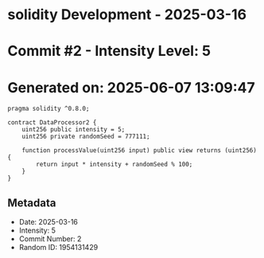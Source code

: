 ﻿# solidity Development - 2025-03-16
# Commit #2 - Intensity Level: 5
# Generated on: 2025-06-07 13:09:47
```solidity
pragma solidity ^0.8.0;

contract DataProcessor2 {
    uint256 public intensity = 5;
    uint256 private randomSeed = 777111;

    function processValue(uint256 input) public view returns (uint256) {
        return input * intensity + randomSeed % 100;
    }
}
```
## Metadata
- Date: 2025-03-16
- Intensity: 5
- Commit Number: 2
- Random ID: 1954131429
